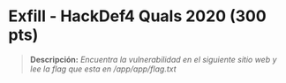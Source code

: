 # Exfill - HackDef4 Quals 2020 (300 pts)

> **Descripción:** 
*Encuentra la vulnerabilidad en el siguiente sitio web y lee la flag que esta en /app/app/flag.txt*

